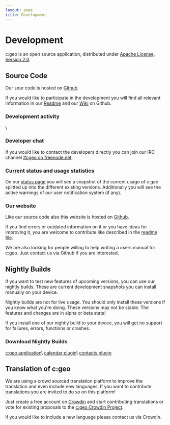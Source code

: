 ```yaml
---
layout: page
title: Development
---
```


# Development

c:geo is an open source application, distributed under [Apache License, Version 2.0](http://www.apache.org/licenses/LICENSE-2.0).

## Source Code

Our sour code is hosted on [Github](https://github.com/cgeo/cgeo).

If you would like to participate in the development you will find all relevant information in our [Readme](https://github.com/cgeo/cgeo/blob/master/README.md) and our [Wiki](https://github.com/cgeo/cgeo/wiki) on Github.


### Development activity
\\
<script type="text/javascript" src="http://www.openhub.net/p/585421/widgets/project_basic_stats.js"></script>

### Developer chat

If you would like to contact the developers directly you can join our IRC channel [#cgeo on freenode.net](https://webchat.freenode.net/?channels=%23cgeo).

### Current status and usage statistics

On our [status page](/status.html) you will see a snapshot of the current usage of c:geo splitted up into the different existing versions.
Additionally you will see the active warnings of our user notification system (if any).

### Our website

Like our source code also this website is hosted on [Github](https://github.com/cgeo/cgeo.github.io).

If you find errors or outdated information on it or you have ideas for improving it, you are welcome to contribute like described in the [readme file](https://github.com/cgeo/cgeo.github.io/blob/master/README.md).

We are also looking for people willing to help writing a users manual for c:geo. Just contact us via Github if you are interested.

## Nightly Builds

If you want to test new features of upcoming versions, you can use our nightly builds. These are current development snapshots you can install manually on your device.

Nightly builds are not for live usage. You should only install these versions if you know what you're doing. These versions may not be stable. The features and changes are in alpha or beta state!

If you install one of our nightly build to your device, you will get no support for failures, errors, functions or crashes.


### Download Nightly Builds

[c:geo application](http://download.cgeo.org/cgeo-nightly.apk)\\
[calendar plugin](http://download.cgeo.org/cgeo-calendar-nightly.apk)\\
[contacts plugin](http://download.cgeo.org/cgeo-contacts-nightly.apk)

## Translation of c:geo

We are using a crowd sourced translation platform to improve the translation and even include new languages.
If you want to contribute translations you are invited to do so on this platform!

Just create a free account on [Crowdin](https://crowdin.com/) and start contributing translations or vote for existing proposals to the [c:geo Crowdin Project](https://crowdin.com/project/cgeo).

If you would like to include a new language please contact us via Crowdin.

